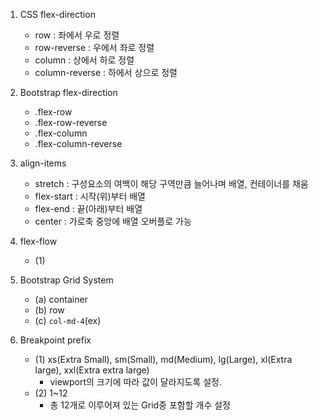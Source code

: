 1. CSS flex-direction
   - row : 좌에서 우로 정렬
   - row-reverse : 우에서 좌로 정렬
   - column : 상에서 하로 정렬
   - column-reverse : 하에서 상으로 정렬



2. Bootstrap flex-direction
   - .flex-row
   - .flex-row-reverse
   - .flex-column
   - .flex-column-reverse



3. align-items
   - stretch : 구성요소의 여백이 해당 구역만큼 늘어나며 배열, 컨테이너를 채움
   - flex-start : 시작(위)부터 배열
   - flex-end : 끝(아래)부터 배열
   - center : 가로축 중앙에 배열 오버플로 가능



4. flex-flow
   - (1)



5. Bootstrap Grid System
   - (a) container
   - (b) row
   - (c) `col-md-4`(ex)



6. Breakpoint prefix
   - (1) xs(Extra Small), sm(Small), md(Medium), lg(Large), xl(Extra large), xxl(Extra extra large)
     - viewport의 크기에 따라 값이 달라지도록 설정.
   - (2) 1~12
     - 총 12개로 이루어져 있는 Grid중 포함할 개수 설정